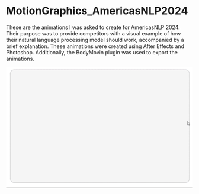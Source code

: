 # MotionGraphics_AmericasNLP2024
These are the animations I was asked to create for AmericasNLP 2024. Their purpose was to provide competitors with a visual example of how their natural language processing model should work, accompanied by a brief explanation. These animations were created using After Effects and Photoshop. Additionally, the BodyMovin plugin was used to export the animations.


<p align="center">
  <img src="assets_readme/anim_5_example.gif" alt="Animación NLP" width="600">
</p>
